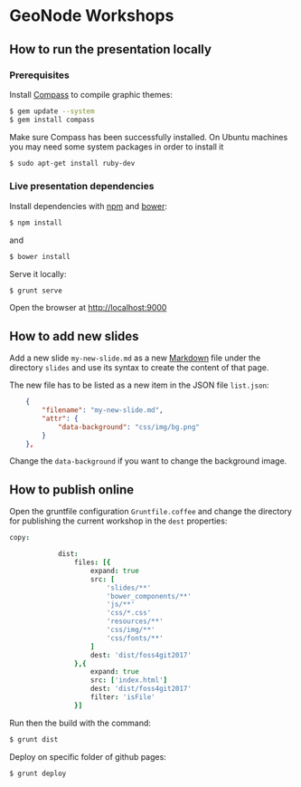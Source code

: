 # GeoNode Workshops

## How to run the presentation locally

### Prerequisites

Install [Compass](http://compass-style.org/install/) to compile graphic themes:

```bash
$ gem update --system
$ gem install compass
```

Make sure Compass has been successfully installed. On Ubuntu machines you may need some system packages in order to install it

```bash
$ sudo apt-get install ruby-dev
```

### Live presentation dependencies

Install dependencies with [npm](https://www.npmjs.com/) and [bower](https://bower.io/):

```bash
$ npm install
```

and

```bash
$ bower install
```

Serve it locally:

```bash
$ grunt serve
```

Open the browser at [http://localhost:9000](http://localhost:9000)

## How to add new slides

Add a new slide `my-new-slide.md` as a new [Markdown](https://en.wikipedia.org/wiki/Markdown) file under the directory `slides` and use its syntax to create the content of that page.

The new file has to be listed as a new item in the JSON file `list.json`:

```json
    {
        "filename": "my-new-slide.md",
        "attr": {
            "data-background": "css/img/bg.png"
        }
    },
```

Change the `data-background` if you want to change the background image.

## How to publish online

Open the gruntfile configuration `Gruntfile.coffee` and change the directory for publishing the current workshop in the `dest` properties:

```coffee
copy:

            dist:
                files: [{
                    expand: true
                    src: [
                        'slides/**'
                        'bower_components/**'
                        'js/**'
                        'css/*.css'
                        'resources/**'
                        'css/img/**'
                        'css/fonts/**'
                    ]
                    dest: 'dist/foss4git2017'
                },{
                    expand: true
                    src: ['index.html']
                    dest: 'dist/foss4git2017'
                    filter: 'isFile'
                }]
```

Run then the build with the command:

```bash
$ grunt dist
```

Deploy on specific folder of github pages:

```bash
$ grunt deploy
```
